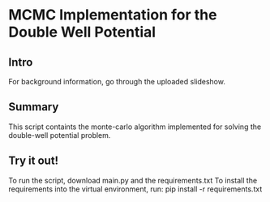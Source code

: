 # MCMC Implementation for the Double Well Potential

## Intro
For background information, go through the uploaded slideshow.

## Summary
This script containts the monte-carlo algorithm implemented for solving the double-well potential problem.

## Try it out!
To run the script, download main.py and the requirements.txt 
To install the requirements into the virtual environment, run: pip install -r requirements.txt
